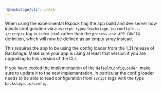 ```yaml
---
'@backstage/cli': patch
---
```


When using the experimental Rspack flag the app build and dev server now injects configuration via a `<script type="backstage.io/config">...</script>` tag in `index.html` rather than the `process.env.APP_CONFIG` definition, which will now be defined as an empty array instead.

This requires the app to be using the config loader from the 1.31 release of Backstage. Make sure your app is using at least that version if you are upgrading to this version of the CLI.

If you have copied the implementation of the `defaultConfigLoader`, make sure to update it to the new implementation. In particular the config loader needs to be able to read configuration from `script` tags with the type `backstage.io/config`.
